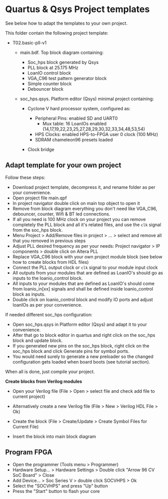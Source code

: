# Quartus & Qsys Project templates 

See below how to adapt the templates to your own project.

This folder contain the following project template:

* T02.basic-pll-v1
  * main.bdf. Top block diagram containing:

    * Soc_hps block generated by Qsys
    * PLL block at 25.175 MHz
    * LoanIO control block
    * VGA_C96 test pattern generator block
    * Simple counter block 
    * Debouncer block

  * soc_hps.qsys. Platform editor (Qsys) minimal project containing:

    * Cyclone V hard processor system, configured as:

      * Peripheral Pins: enabled SD and UART0
        * Mux table: 16 LoanIOs enabled (14,17,19,22,23,25,27,28,29,30,32,33,34,48,53,54)
      * HPS Clocks: enabled HPS-to-FPGA user 0 clock (100 MHz)
      * SDRAM chameleon96 presets loaded

    * Clock bridge




Adapt template for your own project
--------------------------------------------------------

Follow these steps:

* Download project template, decompress it, and rename folder as per your convenience.
* Open project file main.qpf
* In project navigator double click on main top object to open it
* Remove from block diagram everything you don't need like  VGA_C96, debouncer, counter, Wifi & BT led connections.
* If all you need is 100 MHz clock on your project you can remove completely the PLL block and all it's related files, and use the `clk` signal from the soc_hps block.
* Menu Project > Add/Remove files in project  > ...  > select and remove all that you removed in previous steps
* Adjust PLL desired frequency as per your needs: Project navigator > IP components > double click on Altera PLL
* Replace VGA_C96 block with your own project module block (see below how to create blocks from HDL files)
* Connect the PLL output clock or `clk` signal to your module input clock
* All outputs from your modules that are defined as LoanIO's should go as inputs to the loanio_control block.
* All inputs to your modules that are defined as LoanIO's should come from loanio_in[xx] signals and shall be defined inside loanio_control block as inputs.
* Double click on loanio_control block and modify IO ports and adjust loanIOs as per your convenience.



If needed different soc_hps configuration:

* Open soc_hps.qsys in Platform editor (Qsys) and adapt it to your convenience.
* After that go to block editor in quartus and right click on the soc_hps block and update block.
* If you generated new pins on the soc_hps block, right click on the soc_hps block and click Generate pins for symbol ports.
* You would need surely to generate a new preloader so the changed configuration gets loaded when board boots (see tutorial section).

When all is done, just compile your project.

**Create blocks from Verilog modules**

* Open your Verilog file (File > Open > select file and check add file to current project)

* Alternatively create a new Verilog file  (File > New > Verilog HDL File > Ok)

* Create the block (File > Create/Update > Create Symbol Files for Current File)

* Insert the block into main block diagram

  

Program FPGA
--------------------------------------------------------
* Open the programmer (Tools menu > Programmer)
* Hardware Setup... > Hardware Settings > Double click "Arrow 96 CV SoC Board" > Close
* Add Device... > Soc Series V > double click SOCVHPS > Ok
* Select the "SOCVHPS" and press "Up" button
* Press the "Start" button to flash your core